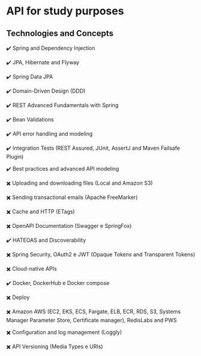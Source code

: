 # API for study purposes

## Technologies and Concepts

✔️ Spring and Dependency Injection

✔️ JPA, Hibernate and Flyway

✔️ Spring Data JPA

✔️ Domain-Driven Design (DDD)

✔️ REST Advanced Fundamentals with Spring

✔️ Bean Validations

✔️ API error handling and modeling

✔️ Integration Tests (REST Assured, JUnit, AssertJ and Maven Failsafe Plugin)

✔️ Best practices and advanced API modeling

✖️️️ Uploading and downloading files (Local and Amazon S3)

✖️️ Sending transactional emails (Apache FreeMarker)

✖️️ Cache and HTTP (ETags)

✖️ OpenAPI Documentation (Swagger e SpringFox)

✔️ HATEOAS and Discoverability

✖️️️ Spring Security, OAuth2 e JWT (Opaque Tokens and Transparent Tokens)

✖️️ Cloud-native APIs

✔️ Docker, DockerHub e Docker compose

✖️️️ Deploy

✖️️ Amazon AWS (EC2, EKS, ECS, Fargate, ELB, ECR, RDS, S3, Systems Manager Parameter Store, Certificate manager), RedisLabs and PWS

✖️️ Configuration and log management (Loggly)

✖️️ API Versioning (Media Types e URIs)